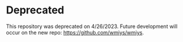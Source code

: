 # Deprecated

This repository was deprecated on 4/26/2023. Future development will occur on the new repo: https://github.com/wmiys/wmiys.

